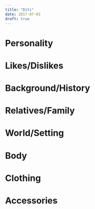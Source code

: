 ```yaml
---
title: "Diti"
date: 2017-07-03
draft: true
---
```


<!-- Description -->

# Personality

# Likes/Dislikes

# Background/History

# Relatives/Family

# World/Setting

# Body

# Clothing

# Accessories
